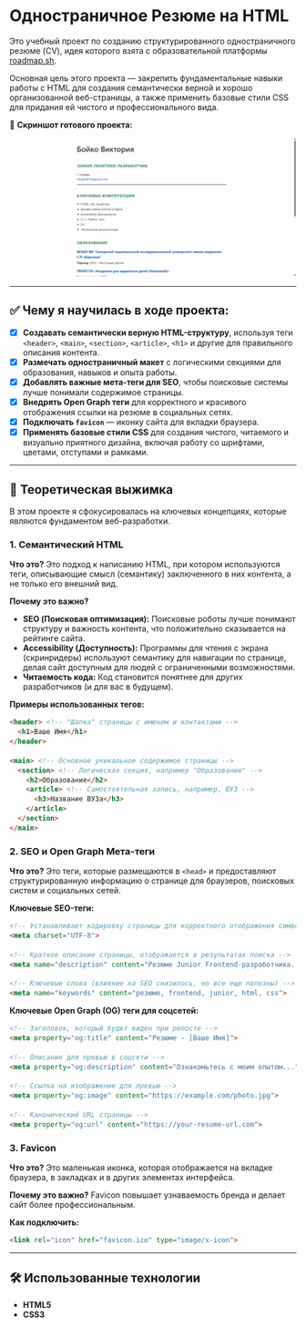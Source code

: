 # Одностраничное Резюме на HTML

Это учебный проект по созданию структурированного одностраничного резюме (CV), идея которого взята с образовательной платформы [roadmap.sh](https://roadmap.sh/projects/single-page-cv).

Основная цель этого проекта — закрепить фундаментальные навыки работы с HTML для создания семантически верной и хорошо организованной веб-страницы, а также применить базовые стили CSS для придания ей чистого и профессионального вида.

🚀 **Скриншот готового проекта:**

![Скриншот готового проекта](../assets/01-single-page-cv.png)

---

## ✅ Чему я научилась в ходе проекта:

- [x] **Создавать семантически верную HTML-структуру**, используя теги `<header>`, `<main>`, `<section>`, `<article>`, `<h1>` и другие для правильного описания контента.
- [x] **Размечать одностраничный макет** с логическими секциями для образования, навыков и опыта работы.
- [x] **Добавлять важные мета-теги для SEO**, чтобы поисковые системы лучше понимали содержимое страницы.
- [x] **Внедрять Open Graph теги** для корректного и красивого отображения ссылки на резюме в социальных сетях.
- [x] **Подключать `favicon`** — иконку сайта для вкладки браузера.
- [x] **Применять базовые стили CSS** для создания чистого, читаемого и визуально приятного дизайна, включая работу со шрифтами, цветами, отступами и рамками.

---


## 📘 Теоретическая выжимка

В этом проекте я сфокусировалась на ключевых концепциях, которые являются фундаментом веб-разработки.

### 1. Семантический HTML

**Что это?** Это подход к написанию HTML, при котором используются теги, описывающие смысл (семантику) заключенного в них контента, а не только его внешний вид.

**Почему это важно?**
*   **SEO (Поисковая оптимизация):** Поисковые роботы лучше понимают структуру и важность контента, что положительно сказывается на рейтинге сайта.
*   **Accessibility (Доступность):** Программы для чтения с экрана (скринридеры) используют семантику для навигации по странице, делая сайт доступным для людей с ограниченными возможностями.
*   **Читаемость кода:** Код становится понятнее для других разработчиков (и для вас в будущем).

**Примеры использованных тегов:**
```html
<header> <!-- "Шапка" страницы с именем и контактами -->
  <h1>Ваше Имя</h1>
</header>

<main> <!-- Основное уникальное содержимое страницы -->
  <section> <!-- Логическая секция, например "Образование" -->
    <h2>Образование</h2>
    <article> <!-- Самостоятельная запись, например, ВУЗ -->
      <h3>Название ВУЗа</h3>
    </article>
  </section>
</main>
```

### 2. SEO и Open Graph Мета-теги

**Что это?** Это теги, которые размещаются в `<head>` и предоставляют структурированную информацию о странице для браузеров, поисковых систем и социальных сетей.

**Ключевые SEO-теги:**
```html
<!-- Устанавливает кодировку страницы для корректного отображения символов -->
<meta charset="UTF-8">

<!-- Краткое описание страницы, отображается в результатах поиска -->
<meta name="description" content="Резюме Junior Frontend-разработчика...">

<!-- Ключевые слова (влияние на SEO снизилось, но все еще полезны) -->
<meta name="keywords" content="резюме, frontend, junior, html, css">
```

**Ключевые Open Graph (OG) теги для соцсетей:**
```html
<!-- Заголовок, который будет виден при репосте -->
<meta property="og:title" content="Резюме - [Ваше Имя]">

<!-- Описание для превью в соцсети -->
<meta property="og:description" content="Ознакомьтесь с моим опытом...">

<!-- Ссылка на изображение для превью -->
<meta property="og:image" content="https://example.com/photo.jpg">

<!-- Канонический URL страницы -->
<meta property="og:url" content="https://your-resume-url.com">
```

### 3. Favicon

**Что это?** Это маленькая иконка, которая отображается на вкладке браузера, в закладках и в других элементах интерфейса.

**Почему это важно?** Favicon повышает узнаваемость бренда и делает сайт более профессиональным.

**Как подключить:**
```html
<link rel="icon" href="favicon.ico" type="image/x-icon">
```

---

## 🛠️ Использованные технологии

*   **HTML5**
*   **CSS3**